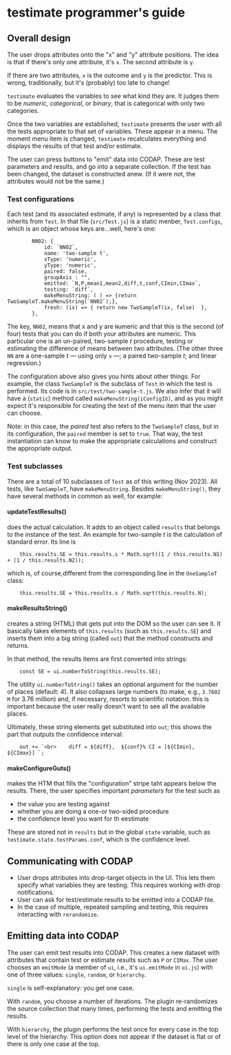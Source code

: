 # testimate programmer's guide

## Overall design

The user drops attributes onto the "x" and "y" attribute positions. 
The idea is that if there's only one attribute, it's `x`.
The second attribute is `y`.

If there are two attributes, `x` is the outcome and `y` is the predictor.
This is wrong, traditionally, but it's (probably) too late to change!

`testimate` evaluates the variables to see what kind they are.
It judges them to be _numeric_, _categorical_, or _binary_,
that is categorical with only two categories. 

Once the two variables are established, 
`testimate` presents the user with all the tests appropriate to that set of variables.
These appear in a menu.
The moment menu item is changed, `testimate` recalculates everything and displays the results
of that test and/or estimate. 

The user can press buttons to "emit" data into CODAP. 
These are test parameters and results, and go into a separate collection.
If the test has been changed, the dataset is constructed anew.
(If it were not, the attributes would not be the same.)

### Test configurations

Each test (and its associated estimate, if any) is represented 
by a class that inherits from `Test`. 
In that file (`src/Test.js`) is a static menber, `Test.configs`, 
which is an object whose keys are...well, here's one:

```
        NN02: {
            id: `NN02`,
            name: 'two-sample t',
            xType: 'numeric',
            yType: 'numeric',
            paired: false,
            groupAxis : "",
            emitted: `N,P,mean1,mean2,diff,t,conf,CImin,CImax`,
            testing: `diff`,
            makeMenuString: ( ) => {return TwoSampleT.makeMenuString(`NN02`);},
            fresh: (ix) => { return new TwoSampleT(ix, false)  },
        },
```

The key, `NN02`, means that x and y are `N`umeric and that this is the second (of four)
tests that you can do if both your attributes are numeric. 
This particular one is an un-paired, two-sample _t_ procedure, 
testing or estimating the difference of means between two attributes. 
(The other three `NN` are a one-sample _t_ — using only `x` —; 
a paired two-sample _t_;
and linear regression.)

The configuration above also gives you hints about other things.
For example, the class `TwoSampleT` is the subclass of `Test` in which the test is performed.
Its code is in `src/test/two-sample-t.js`.
We also infer that it will have a (`static`) method called `makeMenuString(iConfigID)`, 
and as you might expect it's responsible for creating the text of the menu item
that the user can choose.

Note: in this case, the _paired_ test also refers to the `TwoSampleT` class, but in its configuration,
the `paired` member is set to `true`. 
That way, the test instantiation can know to make the appropriate calculations and 
construct the appropriate output.

### Test subclasses

There are a total of 10 subclasses of `Test` as of this writing (Nov 2023).
All tests, like `TwoSampleT`, have `makeMenuString`. 
Besides `makeMenuString()`, they have several methods in common as well, for example:

#### updateTestResults()
does the actual calculation. 
It adds to an object called `results` that belongs to the instance of the test.
An example for two-sample _t_ is the calculation of standard error. 
Its line is

```
    this.results.SE = this.results.s * Math.sqrt((1 / this.results.N1) + (1 / this.results.N2));
```

which is, of course,different from the corresponding line in the `OneSampleT` class:

```
    this.results.SE = this.results.s / Math.sqrt(this.results.N);
```
#### makeResultsString()
creates a string (HTML) that gets put into the DOM so the user can see it.
It basically takes elements of `this.results` (such as `this.results.SE`)
and inserts them into a big string (called `out`) that the method constructs and returns.

In that method, the results items are first converted into strings:

```agsl
    const SE = ui.numberToString(this.results.SE);
```

The utility `ui.numberToString()` takes an optional argument for the number of places (default: 4). 
It also collapses large numbers (to make, e.g., `3.7602 M` for 3.76 million) and, if necessary,
resorts to scientific notation. 
this is important because the user really doesn't want to see all the available places.

Ultimately, these string elements get substituted into `out`; this shows the 
part that outputs the confidence interval:

```        
    out += `<br>    diff = ${diff},  ${conf}% CI = [${CImin}, ${CImax}] `;
```

#### makeConfigureGuts()
makes the HTM that fills the "configuration" stripe taht appears below the results. 
There, the user specifies important _parameters_ for the test
such as 

* the value you are testing against 
* whether you are doing a one-or two-sided procedure
* the confidence level you want for th eestimate

These are stored not in `results` but in the global `state` variable,
such as `testimate.state.testParams.conf`, which is the confidence level.




## Communicating with CODAP

* User drops attributes into drop-target objects in the UI. 
This lets them specify what variables they are testing. 
This requires working with drop notifications.
* User can ask for test/estimate results to be emitted into a 
CODAP file. 
* In the case of multiple, repeated sampling and testing,
this requires interacting with `rerandomize`. 

## Emitting data into CODAP

The user can emit test results into CODAP.
This creates a new dataset with attributes that contain 
test or estimate results such as `P` or `CIMax`. 
The user chooses an `emitMode` (a member of `ui`, i.e., it's `ui.emitMode` in `ui.js`)
with one of three values: `single`, `random`, or `hierarchy`.

`single` is self-explanatory: you get one case.

With `random`, you choose a number of iterations.
The plugin re-randomizes the source collection that many times, 
performing the tests and emitting the results.

With `hierarchy`, the plugin performs the test once 
for every case in the top level of the hierarchy. 
This option does not appear if the dataset is flat or of there is only one case at the top.



